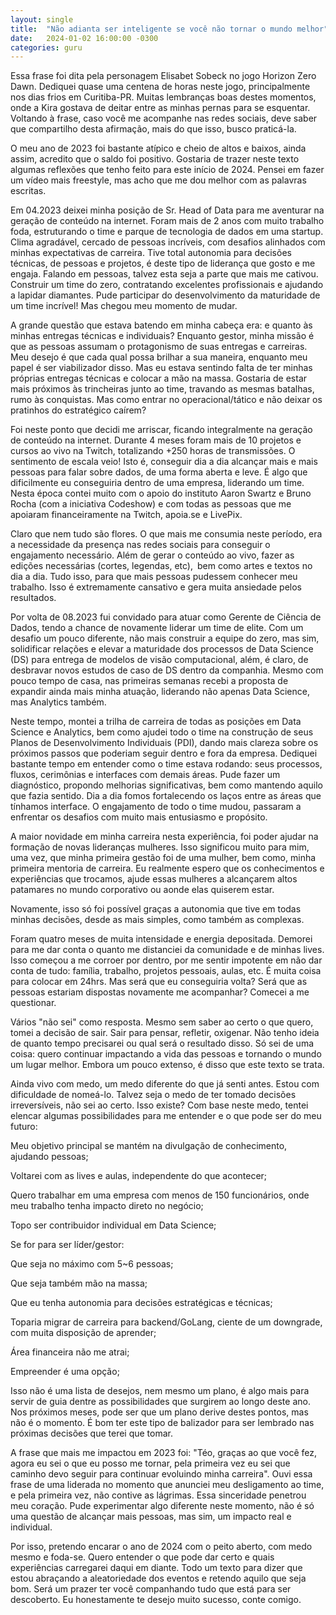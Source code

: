```yaml
---
layout: single
title:  "Não adianta ser inteligente se você não tornar o mundo melhor"
date:   2024-01-02 16:00:00 -0300
categories: guru
---
```

Essa frase foi dita pela personagem Elisabet Sobeck no jogo Horizon Zero Dawn. Dediquei quase uma centena de horas neste jogo, principalmente nos dias frios em Curitiba-PR. Muitas lembranças boas destes momentos, onde a Kira gostava de deitar entre as minhas pernas para se esquentar. Voltando à frase, caso você me acompanhe nas redes sociais, deve saber que compartilho desta afirmação, mais do que isso, busco praticá-la.

O meu ano de 2023 foi bastante atípico e cheio de altos e baixos, ainda assim, acredito que o saldo foi positivo. Gostaria de trazer neste texto algumas reflexões que tenho feito para este início de 2024. Pensei em fazer um vídeo mais freestyle, mas acho que me dou melhor com as palavras escritas.

Em 04.2023 deixei minha posição de Sr. Head of Data para me aventurar na geração de conteúdo na internet. Foram mais de 2 anos com muito trabalho foda, estruturando o time e parque de tecnologia de dados em uma startup. Clima agradável, cercado de pessoas incríveis, com desafios alinhados com minhas expectativas de carreira. Tive total autonomia para decisões técnicas, de pessoas e projetos, é deste tipo de liderança que gosto e me engaja. Falando em pessoas, talvez esta seja a parte que mais me cativou. Construir um time do zero, contratando excelentes profissionais e ajudando a lapidar diamantes. Pude participar do desenvolvimento da maturidade de um time incrível! Mas chegou meu momento de mudar.

A grande questão que estava batendo em minha cabeça era: e quanto às minhas entregas técnicas e individuais? Enquanto gestor, minha missão é que as pessoas assumam o protagonismo de suas entregas e carreiras. Meu desejo é que cada qual possa brilhar a sua maneira, enquanto meu papel é ser viabilizador disso. Mas eu estava sentindo falta de ter minhas próprias entregas técnicas e colocar a mão na massa. Gostaria de estar mais próximos às trincheiras junto ao time, travando as mesmas batalhas, rumo às conquistas. Mas como entrar no operacional/tático e não deixar os pratinhos do estratégico caírem?

Foi neste ponto que decidi me arriscar, ficando integralmente na geração de conteúdo na internet. Durante 4 meses foram mais de 10 projetos e cursos ao vivo na Twitch, totalizando +250 horas de transmissões. O sentimento de escala veio! Isto é, conseguir dia a dia alcançar mais e mais pessoas para falar sobre dados, de uma forma aberta e leve. É algo que dificilmente eu conseguiria dentro de uma empresa, liderando um time. Nesta época contei muito com o apoio do instituto Aaron Swartz e Bruno Rocha (com a iniciativa Codeshow) e com todas as pessoas que me apoiaram financeiramente na Twitch, apoia.se e LivePix.

Claro que nem tudo são flores. O que mais me consumia neste período, era a necessidade da presença nas redes sociais para conseguir o engajamento necessário. Além de gerar o conteúdo ao vivo, fazer as edições necessárias (cortes, legendas, etc), bem como artes e textos no dia a dia. Tudo isso, para que mais pessoas pudessem conhecer meu trabalho. Isso é extremamente cansativo e gera muita ansiedade pelos resultados.

Por volta de 08.2023 fui convidado para atuar como Gerente de Ciência de Dados, tendo a chance de novamente liderar um time de elite. Com um desafio um pouco diferente, não mais construir a equipe do zero, mas sim, solidificar relações e elevar a maturidade dos processos de Data Science (DS) para entrega de modelos de visão computacional, além, é claro, de desbravar novos estudos de caso de DS dentro da companhia. Mesmo com pouco tempo de casa, nas primeiras semanas recebi a proposta de expandir ainda mais minha atuação, liderando não apenas Data Science, mas Analytics também.

Neste tempo, montei a trilha de carreira de todas as posições em Data Science e Analytics, bem como ajudei todo o time na construção de seus Planos de Desenvolvimento Individuais (PDI), dando mais clareza sobre os próximos passos que poderiam seguir dentro e fora da empresa. Dediquei bastante tempo em entender como o time estava rodando: seus processos, fluxos, cerimônias e interfaces com demais áreas. Pude fazer um diagnóstico, propondo melhorias significativas, bem como mantendo aquilo que fazia sentido. Dia a dia fomos fortalecendo os laços entre as áreas que tínhamos interface. O engajamento de todo o time mudou, passaram a enfrentar os desafios com muito mais entusiasmo e propósito.

A maior novidade em minha carreira nesta experiência, foi poder ajudar na formação de novas lideranças mulheres. Isso significou muito para mim, uma vez, que minha primeira gestão foi de uma mulher, bem como, minha primeira mentoria de carreira. Eu realmente espero que os conhecimentos e experiências que trocamos, ajude essas mulheres a alcançarem altos patamares no mundo corporativo ou aonde elas quiserem estar.

Novamente, isso só foi possível graças a autonomia que tive em todas minhas decisões, desde as mais simples, como também as complexas.

Foram quatro meses de muita intensidade e energia depositada. Demorei para me dar conta o quanto me distanciei da comunidade e de minhas lives. Isso começou a me corroer por dentro, por me sentir impotente em não dar conta de tudo: família, trabalho, projetos pessoais, aulas, etc. É muita coisa para colocar em 24hrs. Mas será que eu conseguiria volta? Será que as pessoas estariam dispostas novamente me acompanhar? Comecei a me questionar.

Vários "não sei" como resposta. Mesmo sem saber ao certo o que quero, tomei a decisão de sair. Sair para pensar, refletir, oxigenar. Não tenho ideia de quanto tempo precisarei ou qual será o resultado disso. Só sei de uma coisa: quero continuar impactando a vida das pessoas e tornando o mundo um lugar melhor. Embora um pouco extenso, é disso que este texto se trata.

Ainda vivo com medo, um medo diferente do que já senti antes. Estou com dificuldade de nomeá-lo. Talvez seja o medo de ter tomado decisões irreversíveis, não sei ao certo. Isso existe? Com base neste medo, tentei elencar algumas possibilidades para me entender e o que pode ser do meu futuro:

Meu objetivo principal se mantém na divulgação de conhecimento, ajudando pessoas;

Voltarei com as lives e aulas, independente do que acontecer;

Quero trabalhar em uma empresa com menos de 150 funcionários, onde meu trabalho tenha impacto direto no negócio;

Topo ser contribuidor individual em Data Science;

Se for para ser líder/gestor: 

Que seja no máximo com 5~6 pessoas;

Que seja também mão na massa;

Que eu tenha autonomia para decisões estratégicas e técnicas;

Toparia migrar de carreira para backend/GoLang, ciente de um downgrade, com muita disposição de aprender;

Área financeira não me atrai;

Empreender é uma opção;

Isso não é uma lista de desejos, nem mesmo um plano, é algo mais para servir de guia dentre as possibilidades que surgirem ao longo deste ano. Nos próximos meses, pode ser que um plano derive destes pontos, mas não é o momento. É bom ter este tipo de balizador para ser lembrado nas próximas decisões que terei que tomar.

A frase que mais me impactou em 2023 foi: "Téo, graças ao que você fez, agora eu sei o que eu posso me tornar, pela primeira vez eu sei que caminho devo seguir para continuar evoluindo minha carreira". Ouvi essa frase de uma liderada no momento que anunciei meu desligamento ao time, e pela primeira vez, não contive as lágrimas. Essa sinceridade penetrou meu coração. Pude experimentar algo diferente neste momento, não é só uma questão de alcançar mais pessoas, mas sim, um impacto real e individual.

Por isso, pretendo encarar o ano de 2024 com o peito aberto, com medo mesmo e foda-se. Quero entender o que pode dar certo e quais experiências carregarei daqui em diante. Todo um texto para dizer que estou abraçando a aleatoriedade dos eventos e retendo aquilo que seja bom. Será um prazer ter você companhando tudo que está para ser descoberto. Eu honestamente te desejo muito sucesso, conte comigo.